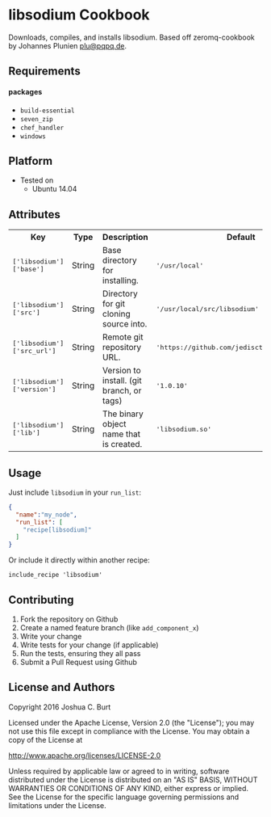 libsodium Cookbook
==================
Downloads, compiles, and installs libsodium.
Based off zeromq-cookbook by Johannes Plunien plu@pqpq.de.

Requirements
------------
#### packages
- `build-essential`
- `seven_zip`
- `chef_handler`
- `windows`

Platform
------------
* Tested on
    * Ubuntu 14.04

Attributes
----------


<table>
  <tr>
    <th>Key</th>
    <th>Type</th>
    <th>Description</th>
    <th>Default</th>
  </tr>
  <tr>
    <td><tt>['libsodium']['base']</tt></td>
    <td>String</td>
    <td>Base directory for installing.</td>
    <td><tt>'/usr/local'</tt></td>
  </tr>
  <tr>
    <td><tt>['libsodium']['src']</tt></td>
    <td>String</td>
    <td>Directory for git cloning source into.</td>
    <td><tt>'/usr/local/src/libsodium'</tt></td>
  </tr>
  <tr>
    <td><tt>['libsodium']['src_url']</tt></td>
    <td>String</td>
    <td>Remote git repository URL.</td>
    <td><tt>'https://github.com/jedisct1/libsodium.git'</tt></td>
  </tr>
  <tr>
    <td><tt>['libsodium']['version']</tt></td>
    <td>String</td>
    <td>Version to install. (git branch, or tags)</td>
    <td><tt>'1.0.10'</tt></td>
  </tr>
  <tr>
    <td><tt>['libsodium']['lib']</tt></td>
    <td>String</td>
    <td>The binary object name that is created.</td>
    <td><tt>'libsodium.so'</tt></td>
  </tr>
</table>

Usage
-----
Just include `libsodium` in your `run_list`:

```json
{
  "name":"my_node",
  "run_list": [
    "recipe[libsodium]"
  ]
}
```

Or include it directly within another recipe:
```
include_recipe 'libsodium'
```

Contributing
------------
1. Fork the repository on Github
2. Create a named feature branch (like `add_component_x`)
3. Write your change
4. Write tests for your change (if applicable)
5. Run the tests, ensuring they all pass
6. Submit a Pull Request using Github

License and Authors
-------------------
Copyright 2016 Joshua C. Burt

Licensed under the Apache License, Version 2.0 (the "License");
you may not use this file except in compliance with the License.
You may obtain a copy of the License at

   http://www.apache.org/licenses/LICENSE-2.0

Unless required by applicable law or agreed to in writing, software
distributed under the License is distributed on an "AS IS" BASIS,
WITHOUT WARRANTIES OR CONDITIONS OF ANY KIND, either express or implied.
See the License for the specific language governing permissions and
limitations under the License.